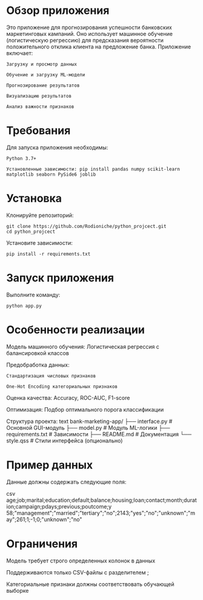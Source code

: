 # Обзор приложения
Это приложение для прогнозирования успешности банковских маркетинговых кампаний. Оно использует машинное обучение (логистическую регрессию) для предсказания вероятности положительного отклика клиента на предложение банка. Приложение включает:

    Загрузку и просмотр данных

    Обучение и загрузку ML-модели

    Прогнозирование результатов

    Визуализацию результатов

    Анализ важности признаков

# Требования
Для запуска приложения необходимы:

    Python 3.7+

    Установленные зависимости: pip install pandas numpy scikit-learn matplotlib seaborn PySide6 joblib

# Установка
Клонируйте репозиторий:

    
    git clone https://github.com/Rodioniche/python_projcect.git
    cd python_projcect
Установите зависимости:

    
    pip install -r requirements.txt
    
# Запуск приложения
Выполните команду:

    
    python app.py

# Особенности реализации
Модель машинного обучения: Логистическая регрессия с балансировкой классов

Предобработка данных:

    Стандартизация числовых признаков

    One-Hot Encoding категориальных признаков

Оценка качества: Accuracy, ROC-AUC, F1-score

Оптимизация: Подбор оптимального порога классификации

Структура проекта:
text
bank-marketing-app/
├── interface.py            # Основной GUI-модуль
├── model.py          # Модуль ML-логики
├── requirements.txt  # Зависимости
├── README.md         # Документация
└── style.qss         # Стили интерфейса (опционально)

# Пример данных
Данные должны содержать следующие поля:

csv
age;job;marital;education;default;balance;housing;loan;contact;month;duration;campaign;pdays;previous;poutcome;y
58;"management";"married";"tertiary";"no";2143;"yes";"no";"unknown";"may";261;1;-1;0;"unknown";"no"

# Ограничения
Модель требует строго определенных колонок в данных

Поддерживаются только CSV-файлы с разделителем ;

Категориальные признаки должны соответствовать обучающей выборке

